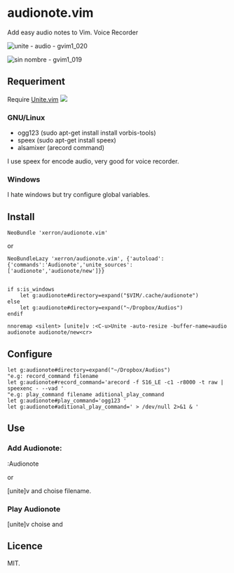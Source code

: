 # audionote.vim

Add easy audio notes to Vim.  Voice Recorder

![unite - audio - gvim1_020](https://cloud.githubusercontent.com/assets/1724033/16904150/4a94631a-4c56-11e6-9de4-f6cf223a4bf3.png)

![sin nombre - gvim1_019](https://cloud.githubusercontent.com/assets/1724033/16904153/56d3b702-4c56-11e6-9eb5-a7dd1c80531b.png)

## Requeriment

Require [Unite.vim](https://github.com/Shougo/unite.vim)
![](https://s3.amazonaws.com/github-csexton/unite-01.gif)

### GNU/Linux

- ogg123 (sudo apt-get install install vorbis-tools) 
- speex (sudo apt-get install speex)
- alsamixer (arecord command)

I use speex for encode audio, very good for voice recorder.

### Windows

I hate windows but try configure global variables. 

## Install

```vim
NeoBundle 'xerron/audionote.vim'
```

or

```vim
NeoBundleLazy 'xerron/audionote.vim', {'autoload':{'commands':'Audionote','unite_sources':['audionote','audionote/new']}}
```

```vim

if s:is_windows
    let g:audionote#directory=expand("$VIM/.cache/audionote")
else
    let g:audionote#directory=expand("~/Dropbox/Audios")
endif

nnoremap <silent> [unite]v :<C-u>Unite -auto-resize -buffer-name=audio audionote audionote/new<cr>

```

## Configure 

```vim
let g:audionote#directory=expand("~/Dropbox/Audios")
"e.g: record_command filename
let g:audionote#record_command='arecord -f S16_LE -c1 -r8000 -t raw | speexenc - --vad '
"e.g: play_command filename aditional_play_command
let g:audionote#play_command='ogg123 '
let g:audionote#aditional_play_command=' > /dev/null 2>&1 & '
```

## Use

### Add Audionote:

:Audionote

or

[unite]v and choise filename.

### Play Audionote

[unite]v choise and <cr>

## Licence

MIT.

